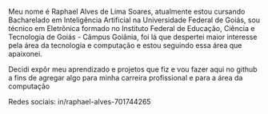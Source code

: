 Meu nome é Raphael Alves de Lima Soares, atualmente estou cursando Bacharelado em Inteligência Artificial na Universidade Federal de Goiás, sou técnico em Eletrônica formado no Instituto Federal de 
Educação, Ciência e Tecnologia de Goiás - Câmpus Goiânia, foi lá que despertei maior interesse pela área da tecnologia e computação e estou seguindo essa área que apaixonei.

Decidi expôr meu aprendizado e projetos que fiz e vou fazer aqui no github a fins de agregar algo para minha carreira profissional e para a área da computação

Redes sociais: in/raphael-alves-701744265
<!---
phael77/phael77 is a ✨ special ✨ repository because its `README.md` (this file) appears on your GitHub profile.
You can click the Preview link to take a look at your changes.
--->
